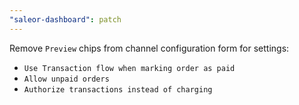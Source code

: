 ```yaml
---
"saleor-dashboard": patch
---
```


Remove `Preview` chips from channel configuration form for settings:

- `Use Transaction flow when marking order as paid`
- `Allow unpaid orders`
- `Authorize transactions instead of charging`
